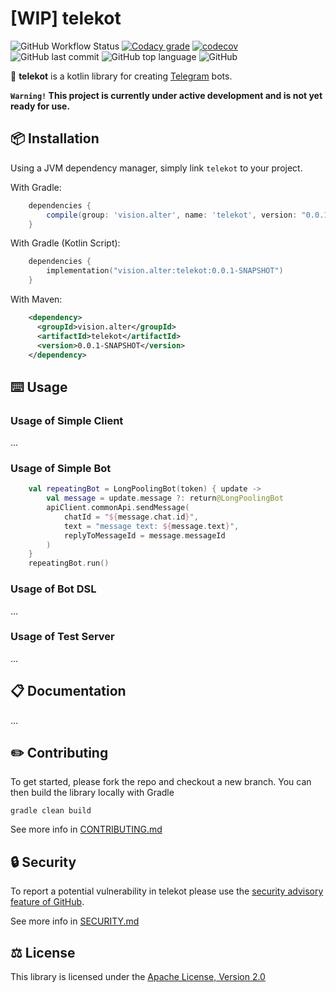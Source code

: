# [WIP] telekot

![GitHub Workflow Status](https://img.shields.io/github/workflow/status/Amper/telekot/CI)
[![Codacy grade](https://img.shields.io/codacy/grade/004e390276064f9b9c2ae374dbf4ae40)](https://app.codacy.com/manual/__3/telekot?utm_source=github.com&utm_medium=referral&utm_content=Amper/telekot&utm_campaign=Badge_Grade_Settings)
[![codecov](https://img.shields.io/codecov/c/github/Amper/telekot)](https://codecov.io/gh/Amper/telekot)
![GitHub last commit](https://img.shields.io/github/last-commit/Amper/telekot)
![GitHub top language](https://img.shields.io/github/languages/top/Amper/telekot)
![GitHub](https://img.shields.io/github/license/Amper/telekot)

🤖 **telekot** is a kotlin library for creating [Telegram](https://telegram.org) bots.

**`Warning!` This project is currently under active development and is not yet ready for use.**

## 📦 Installation

Using a JVM dependency manager, simply link `telekot` to your project.

With Gradle:

```groovy
    dependencies {
        compile(group: 'vision.alter', name: 'telekot', version: "0.0.1-SNAPSHOT")
    }
```

With Gradle (Kotlin Script):

```kotlin
    dependencies {
        implementation("vision.alter:telekot:0.0.1-SNAPSHOT")
    }
```

With Maven:
```xml
    <dependency>
      <groupId>vision.alter</groupId>
      <artifactId>telekot</artifactId>
      <version>0.0.1-SNAPSHOT</version>
    </dependency>
```

## ⌨️ Usage

### Usage of Simple Client

...

### Usage of Simple Bot

```kotlin
    val repeatingBot = LongPoolingBot(token) { update ->
        val message = update.message ?: return@LongPoolingBot
        apiClient.commonApi.sendMessage(
            chatId = "${message.chat.id}",
            text = "message text: ${message.text}",
            replyToMessageId = message.messageId
        )
    }
    repeatingBot.run()
```

### Usage of Bot DSL

...

### Usage of Test Server

...

## 📋 Documentation

...

## ✏️ Contributing

To get started, please fork the repo and checkout a new branch. 
You can then build the library locally with Gradle

```shell script
gradle clean build
```

See more info in [CONTRIBUTING.md](CONTRIBUTING.md)

## 🔒 Security

To report a potential vulnerability in telekot please use the [security advisory feature of GitHub](https://github.com/Amper/telekot/security/advisories).

See more info in [SECURITY.md](SECURITY.md)

## ⚖️ License

This library is licensed under the [Apache License, Version 2.0](LICENSE.md)
